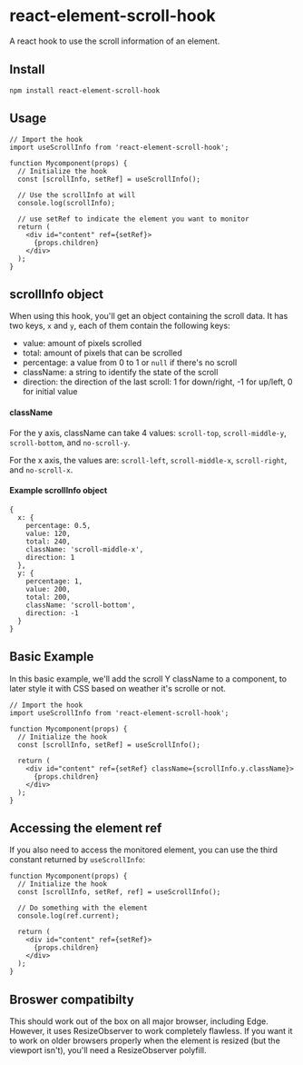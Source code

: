# react-element-scroll-hook
A react hook to use the scroll information of an element.

## Install
`npm install react-element-scroll-hook`

## Usage
```
// Import the hook
import useScrollInfo from 'react-element-scroll-hook';

function Mycomponent(props) {
  // Initialize the hook
  const [scrollInfo, setRef] = useScrollInfo();

  // Use the scrollInfo at will
  console.log(scrollInfo);

  // use setRef to indicate the element you want to monitor
  return (
    <div id="content" ref={setRef}>
      {props.children}
    </div>
  );
}
```

## scrollInfo object
When using this hook, you'll get an object containing the scroll data. It has two keys, `x` and `y`, each of them contain the following keys:
 * value: amount of pixels scrolled
 * total: amount of pixels that can be scrolled
 * percentage: a value from 0 to 1 or `null` if there's no scroll
 * className: a string to identify the state of the scroll
 * direction: the direction of the last scroll: 1 for down/right, -1 for up/left, 0 for initial value

#### className
For the y axis, className can take 4 values:
`scroll-top`, `scroll-middle-y`, `scroll-bottom`, and `no-scroll-y`.

For the x axis, the values are:
`scroll-left`, `scroll-middle-x`, `scroll-right`, and `no-scroll-x`.

#### Example scrollInfo object
```
{
  x: {
    percentage: 0.5,
    value: 120,
    total: 240,
    className: 'scroll-middle-x',
    direction: 1
  },
  y: {
    percentage: 1,
    value: 200,
    total: 200,
    className: 'scroll-bottom',
    direction: -1
  }
}
```

## Basic Example
In this basic example, we'll add the scroll Y className to a component, to later style it with CSS based on weather it's scrolle or not.
```
// Import the hook
import useScrollInfo from 'react-element-scroll-hook';

function Mycomponent(props) {
  // Initialize the hook
  const [scrollInfo, setRef] = useScrollInfo();

  return (
    <div id="content" ref={setRef} className={scrollInfo.y.className}>
      {props.children}
    </div>
  );
}
```

## Accessing the element ref
If you also need to access the monitored element, you can use the third constant returned by `useScrollInfo`:

```
function Mycomponent(props) {
  // Initialize the hook
  const [scrollInfo, setRef, ref] = useScrollInfo();

  // Do something with the element
  console.log(ref.current);

  return (
    <div id="content" ref={setRef}>
      {props.children}
    </div>
  );
}
```

## Broswer compatibilty
This should work out of the box on all major browser, including Edge. However, it uses ResizeObserver to work completely flawless.
If you want it to work on older browsers properly when the element is resized (but the viewport isn't), you'll need a ResizeObserver polyfill.
